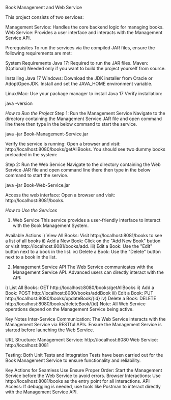 Book Management and Web Service

This project consists of two services:

Management Service: Handles the core backend logic for managing books.
Web Service: Provides a user interface and interacts with the Management Service API.

Prerequisites
To run the services via the compiled JAR files, ensure the following requirements are met:

System Requirements
Java 17: Required to run the JAR files.
Maven: (Optional) Needed only if you want to build the project yourself from source.

Installing Java 17
Windows:
  Download the JDK installer from Oracle or AdoptOpenJDK.
  Install and set the JAVA_HOME environment variable.

Linux/Mac:
  Use your package manager to install Java 17 
Verify installation:

  java -version

*How to Run the Project*
Step 1: Run the Management Service
  Navigate to the directory containing the Management Service JAR file and open command line there then type in the below command to start the service.
  
  java -jar Book-Management-Service.jar
  
Verify the service is running:
Open a browser and visit: http://localhost:8080/books/getAllBooks.
You should see two dummy books preloaded in the system:


Step 2: Run the Web Service
  Navigate to the directory containing the Web Service JAR file and open command line there then type in the below command to start the service.
  
  java -jar Book-Web-Service.jar

Access the web interface:
Open a browser and visit: http://localhost:8081/books.


*How to Use the Services*
1. Web Service
This service provides a user-friendly interface to interact with the Book Management System.

Available Actions
i) View All Books: Visit http://localhost:8081/books to see a list of all books
ii) Add a New Book: Click on the "Add New Book" button or visit http://localhost:8081/books/add.
iii) Edit a Book: Use the "Edit" button next to a book in the list.
iv) Delete a Book: Use the "Delete" button next to a book in the list.


2. Management Service API
The Web Service communicates with the Management Service API. Advanced users can directly interact with the API:

i) List All Books: GET http://localhost:8080/books/getAllBooks
ii) Add a Book: POST http://localhost:8080/books/addBook
iii) Edit a Book: PUT http://localhost:8080/books/updateBook/{id}
iv) Delete a Book: DELETE http://localhost:8080/books/deleteBook/{id}
Note: All Web Service operations depend on the Management Service being active.

Key Notes
Inter-Service Communication: The Web Service interacts with the Management Service via RESTful APIs. Ensure the Management Service is started before launching the Web Service.

URL Structure:
  Management Service: http://localhost:8080
  Web Service: http://localhost:8081

Testing:
Both Unit Tests and Integration Tests have been carried out for the Book Management Service to ensure functionality and reliability.

Key Actions for Seamless Use
Ensure Proper Order: Start the Management Service before the Web Service to avoid errors.
Browser Interactions: Use http://localhost:8081/books as the entry point for all interactions.
API Access:
If debugging is needed, use tools like Postman to interact directly with the Management Service API.
